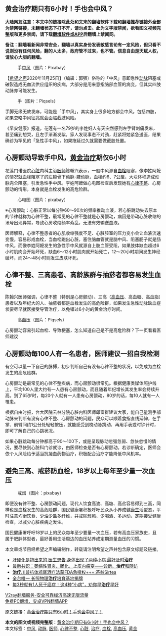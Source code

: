  <h2>黄金治疗期只有6小时！手也会中风？</h2> <p class="notice"><b>大陆网友注意：本文中的链接除此处和文末的<a href="https://github.com/bannedbook/fanqiang" >翻墙</a>软件下载和<a href="https://github.com/killgcd/justmysocks/blob/master/README.md">翻墙推荐</a>链接外全部为禁网链接，未翻墙状态下打不开，请勿点击。此为文字版禁闻，欲看图文视频完整版和更多禁闻，请下载<a href="https://github.com/bannedbook/fanqiang">翻墙软件或APP</a>后翻墙上禁闻网。</p><p>备注：翻墙看新闻非常安全，翻墙以真实身份发表敏感言论有一定风险，但只看不说则没有任何风险，翻的人太多，政府管不过来，也不管。信息自由是天赋人权，请放心大胆的翻墙。</b></p>  <div class="entry"> <figure><figcaption>手<a href="https://www.bannedbook.org/bnews/tag/%E4%B8%AD%E9%A3%8E/" class="st_tag internal_tag" rel="tag" title="标签 中风 下的日志">中风</a>（图片：Pixabay）</figcaption></figure> <p>【<span class='wp_keywordlink_affiliate'><a href="https://www.soundofhope.org" title="希望之声" target="_blank">希望之声</a></span>2020年11月25日】（编辑：郭强）俗称的「中风」意即急性<a href="https://www.bannedbook.org/bnews/tag/%E5%8A%A8%E8%84%89/" class="st_tag internal_tag" rel="tag" title="标签 动脉 下的日志">动脉</a>阻塞或破裂造成无血流供应组织的疾病，大部分是用来意指脑部血管的病变，但其实四肢动脉亦可能发生。</p> <figure><figcaption>手（图片：Piqsels）</figcaption></figure> <p>手脚无缘无故发麻，可能是「手中风」，其实身上很多地方都会中风，包括四肢，如果忽略中风征兆就会面临截肢风险。</p> <p>《早安健康》报道，花莲有一名79岁的李姓妇人有天突然感到左手臂刺痛发麻，甚至痛到想哭，且左手渐渐发紫，家人发现事态不对劲，赶紧将她紧急送医，结果确诊为罕见的「急性手中风」，如果拖延过久就需要做截肢处置。</p> <h2>心房颤动导致手中风，<a href="https://www.bannedbook.org/bnews/tag/%e9%bb%84%e9%87%91/" class="st_tag internal_tag" rel="tag" title="标签 黄金 下的日志">黄金</a><a href="https://www.bannedbook.org/bnews/tag/%e6%b2%bb%e7%96%97/" class="st_tag internal_tag" rel="tag" title="标签 治疗 下的日志">治疗</a>期仅6小时</h2> <p>花莲门诺医院<a href="https://www.bannedbook.org/bnews/tag/%E5%BF%83%E8%84%8F/" class="st_tag internal_tag" rel="tag" title="标签 心脏 下的日志">心脏</a>内科主治<a href="https://www.bannedbook.org/bnews/tag/%E5%8C%BB%E5%B8%88/" class="st_tag internal_tag" rel="tag" title="标签 医师 下的日志">医师</a>陈翰兴表示，一般中风源自<a href="https://www.bannedbook.org/bnews/tag/%E8%A1%80%E6%A0%93/" class="st_tag internal_tag" rel="tag" title="标签 血栓 下的日志">血栓</a>阻塞，像李姓阿嬷的情况就血栓阻塞了的左锁骨下动脉-腋动脉，血栓约6、7公厘，大块体积造成动脉完全阻塞，引发急性手中风。李姓阿嬷做心电图检查后发现她有<a href="https://www.bannedbook.org/bnews/tag/%E5%BF%83%E5%BE%8B%E4%B8%8D%E6%95%B4/" class="st_tag internal_tag" rel="tag" title="标签 心律不整 下的日志">心律不整</a>、心房颤动的情形，本身就是血栓发生的高危险群。</p>  <figure><figcaption>心电图（图片：pixabay）</figcaption></figure> <p>※心房颤动：心脏正常以每分钟60～90次的频率推动血液，若心脏跳动失去原本的节律就称为心律不整，最常见的心律不整就是心房颤动，病因是带动心脏收缩的讯号出现异常，导致心房收缩频率紊乱，无法有效输送血液。</p> <p>医师解释，心律不整患者的心肌收缩强度不足、心脏腔室的压力变小会让血液流速变慢，容易形成血栓，当血栓跑出心脏，塞住脑血管就是脑中风、阻塞肠子就是肠中风，而像李姓阿嬷发生的急性手中风就源自上肢血管受阻，如果肢体缺血超过6小时肌肉会开始坏死，缺血6～12小时肌肉就开始死亡，12～20小时期间发生神经破坏，而24～48小时则发生皮肤坏死。</p> <h2>心律不整、三高患者、高龄族群与抽菸者都容易发生血栓</h2> <p>陈翰兴医师强调，心律不整（特别是心房颤动）、三高（<a href="https://www.bannedbook.org/bnews/tag/%e9%ab%98%e8%a1%80%e5%8e%8b/" class="st_tag internal_tag" rel="tag" title="标签 高血压 下的日志">高血压</a>、高血糖、高血脂）患者以及年纪大的人、抽菸者都是血栓发生的高危险群，如果发生急性动脉缺血症状要尽早就医接受导管治疗，以免错过6小时的黄金治疗时间。</p> <figure><figcaption>高血压（图片：Piqsels）</figcaption></figure> <p>心房颤动容易引起血栓、导致梗塞，怎么知道自己是不是高危险群？下一页看看医师建议</p>  <h2>心房颤动每100人有一名患者，医师建议一招自我检测</h2> <p>有空可以量一下自己的脉搏，初步判断自己有没有心律不整的状况，以免成为血栓发生的高危险群。</p> <p>心房颤动是最常见的心律不整疾病，而心房颤动很常见。根据健康类媒体照护线上，平均100人里大约有一人患有心房颤动，而且随着年纪增长其发生率会持续升高。到了65岁时，每20个人就有一人患有心房颤动，80岁的话，每10人就有一人罹患。</p> <p>根据自由时报，台大医院云林分院心脏内科医师邱富群建议大家，能自己量测手部动脉来判断有没有心律不整、心房颤动的问题，民众可以顺着食指直线延伸，在手掌、前臂间约1公分处轻轻按压，就能感受到桡动脉跳动，再用手表或时钟计时，即可了解自己的心跳状况。</p> <p>如果心脏跳动每分钟都高于90～100下，或是呈现脉动忽强忽弱、忽快忽慢的情况，要尽快到心脏科门诊就诊，由医师检查是否有心房颤动。若诊断确定，医师会依个人风险给予适当抗凝血药物治疗，积极配合治疗才能降低中风机率。</p>  <h2>避免三高、戒菸防血栓，18岁以上每年至少量一次血压</h2> <figure><figcaption>戒烟（图片：pixabay）</figcaption></figure> <p>即便没有律不整、心房颤动问题，现代人饮食高油、高糖、高盐容易得到三高，同样也是血栓发生的高危险群，国民健康署积极呼吁民众从小养成健<span class='wp_keywordlink'><a href="https://www.bannedbook.org/forum2/topic1148.html" title="纪实文学：康生评传" target="_blank">康生</a></span>活型态，平时注意均衡饮食、少油少盐多纤维，并戒除菸瘾、少喝酒、多运动，定期接受健康检查，以减少心脏疾病之发生。</p> <p>国民健康署呼吁18岁以上的民众每年至少要量一次血压，若有高血压家族史，且属于肥胖体型者，最好善用生活周边的血压站养成定期测量血压的习惯。</p> <p>本文章或节目经希望之声编辑制作，转载请注明希望之声并包含原文标题及链接。</p> <ul class='op-related-articles' title='相关阅读'> <li><a href='https://www.bannedbook.org/bnews/health/20201123/1435396.html' target='_blank'>肝硬化是拖出来的 医生忠告 身体出现了两种小病 最好及时<b>治疗</b></a></li> <li><a href='https://www.bannedbook.org/bnews/lifebaike/20201123/1435388.html' target='_blank'>最新共识：萎缩性胃炎、肠化、上皮内瘤变——诊断、<b>治疗</b>和随访</a></li> <li><a href='https://www.bannedbook.org/bnews/taiwannews/20201122/1435079.html' target='_blank'><b>治疗</b>川普抗体鸡尾酒疗法获FDA急授权+++:茶翁Sirtea</a></li> <li><a href='https://www.bannedbook.org/bnews/taiwannews/20201121/1434506.html' target='_blank'>全台唯一 长照物理<b>治疗</b>培育基地揭牌</a></li> <li><a href='https://www.bannedbook.org/bnews/health/20201118/1432695.html' target='_blank'>每3秒就有1人死于癌症！这4种“小病”，劝你早<b>治疗</b>早好</a></li> </ul> <p class="texttj"> <a href="https://www.bannedbook.org/forum23/topic22702.html" target="_blank">V2ray翻墙服务-安全可靠经济高速无限流量</a><br/> <a href="https://github.com/bannedbook/fanqiang/wiki/%E7%A6%81%E9%97%BB%E7%BD%91%E5%AE%89%E5%8D%93%E7%BF%BB%E5%A2%99%E6%96%B0%E9%97%BBAPP" target="_blank">免费PC翻墙、安卓VPN翻墙APP</a></p><p>原文链接：<a class="src_link"  href="https://www.soundofhope.org/post/446323" target="_blank">黄金治疗期只有6小时！手也会中风？！</a></p> <a name='sharetosocial'></a>       <div><b>本文的图文或视频完整版</b>：<a href='https://www.bannedbook.org/bnews/comments/20201125/1436843.html'>黄金治疗期只有6小时！手也会中风？</a></div>  </div><!--END ENTRY--> <div class="postfooter"> <div>本文标签：<a href="https://www.bannedbook.org/bnews/tag/%E4%B8%AD%E9%A3%8E/" rel="tag">中风</a>, <a href="https://www.bannedbook.org/bnews/tag/%E5%8A%A8%E8%84%89/" rel="tag">动脉</a>, <a href="https://www.bannedbook.org/bnews/tag/%E5%8C%BB%E5%B8%88/" rel="tag">医师</a>, <a href="https://www.bannedbook.org/bnews/tag/%E5%BF%83%E5%BE%8B%E4%B8%8D%E6%95%B4/" rel="tag">心律不整</a>, <a href="https://www.bannedbook.org/bnews/tag/%E5%BF%83%E8%84%8F/" rel="tag">心脏</a>, <a href="https://www.bannedbook.org/bnews/tag/%e6%b2%bb%e7%96%97/" rel="tag">治疗</a>, <a href="https://www.bannedbook.org/bnews/tag/%E8%A1%80%E6%A0%93/" rel="tag">血栓</a>, <a href="https://www.bannedbook.org/bnews/tag/%e9%ab%98%e8%a1%80%e5%8e%8b/" rel="tag">高血压</a>, <a href="https://www.bannedbook.org/bnews/tag/%e9%bb%84%e9%87%91/" rel="tag">黄金</a></div>  </div><!--END POSTFOOTER--> 